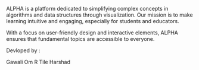 ALPHA is a platform dedicated to simplifying complex concepts in algorithms and data structures through visualization. Our mission is to make learning intuitive and engaging, especially for students and educators.

With a focus on user-friendly design and interactive elements, ALPHA ensures that fundamental topics are accessible to everyone.

Devloped by :

Gawali Om R
Tile Harshad
